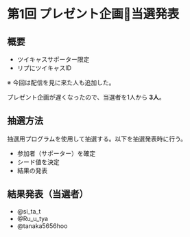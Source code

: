 # 第1回 プレゼント企画🎁当選発表

## 概要

- ツイキャスサポーター限定
- リプにツイキャスID

※ 今回は配信を見に来た人も追加した。

プレゼント企画が遅くなったので、当選者を1人から **3人**。

## 抽選方法

抽選用プログラムを使用して抽選する。以下を抽選発表時に行う。

- 参加者（サポーター）を確定
- シード値を決定
- 結果の発表

## 結果発表（当選者）

- @si_ta_t
- @Ru_u_tya
- @tanaka5656hoo
